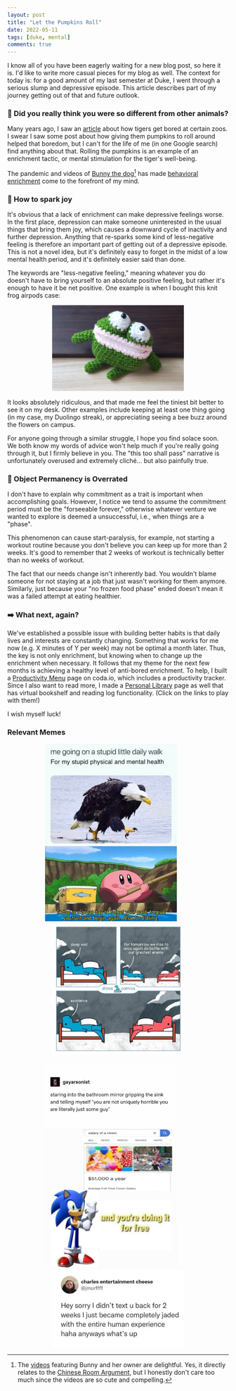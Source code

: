 ```yaml
---
layout: post
title: "Let the Pumpkins Roll"
date: 2022-05-11
tags: [duke, mental]
comments: true
---
```


I know all of you have been eagerly waiting for a new blog post, so here it is. I'd like to write more casual pieces for my blog as well. The context for today is: for a good amount of my last semester at Duke, I went through a serious slump and depressive episode. This article describes part of my journey getting out of that and future outlook. 

### 🐶 Did you really think you were so different from other animals? 

Many years ago, I saw an [article](https://www.sciencedirect.com/science/article/abs/pii/S1558787814000379) about how tigers get bored at certain zoos. I swear I saw some post about how giving them pumpkins to roll around helped that boredom, but I can't for the life of me (in one Google search) find anything about that. Rolling the pumpkins is an example of an enrichment tactic, or mental stimulation for the tiger's well-being. 

The pandemic and videos of [Bunny the dog](https://en.wikipedia.org/wiki/Bunny_(dog))[^1] has made [behavioral enrichment](https://en.wikipedia.org/wiki/Behavioral_enrichment) come to the forefront of my mind. 

### 🎇 How to spark joy 
 
It's obvious that a lack of enrichment can make depressive feelings worse. In the first place, depression can make someone uninterested in the usual things that bring them joy, which causes a downward cycle of inactivity and further depression. Anything that re-sparks some kind of less-negative feeling is therefore an important part of getting out of a depressive episode. This is not a novel idea, but it's definitely easy to forget in the midst of a low mental health period, and it's definitely easier said than done. 

The keywords are "less-negative feeling," meaning whatever you do doesn't have to bring yourself to an absolute positive feeling, but rather it's enough to have it be net positive. One example is when I bought this knit frog airpods case: 

<center> <img src="../images/images/frog-airpods-case.jpg"   alt="frog airpods case" width="300"> </center>

It looks absolutely ridiculous, and that made me feel the tiniest bit better to see it on my desk. Other examples include keeping at least one thing going (in my case, my Duolingo streak), or appreciating seeing a bee buzz around the flowers on campus. 

For anyone going through a similar struggle, I hope you find solace soon. We both know my words of advice won't help much if you're really going through it, but I firmly believe in you. The "this too shall pass" narrative is unfortunately overused and extremely cliché... but also painfully true. 

### 🎈 Object Permanency is Overrated 

I don't have to explain why commitment as a trait is important when accomplishing goals. However, I notice we tend to assume the commitment period must be the "forseeable forever," otherwise whatever venture we wanted to explore is deemed a unsuccessful, i.e., when things are a "phase". 

This phenomenon can cause start-paralysis, for example, not starting a workout routine because you don't believe you can keep up for more than 2 weeks. It's good to remember that 2 weeks of workout is technically better than no weeks of workout. 

The fact that our needs change isn't inherently bad. You wouldn't blame someone for not staying at a job that just wasn't working for them anymore. Similarly, just because your "no frozen food phase" ended doesn't mean it was a failed attempt at eating healthier. 

### ➡️ What next, again? 

We've established a possible issue with building better habits is that daily lives and interests are constantly changing. Something that works for me now (e.g. X minutes of Y per week) may not be optimal a month later. Thus, the key is not only enrichment, but knowing when to change up the enrichment when necessary. It follows that my theme for the next few months is achieving a healthy level of anti-bored enrichment. To help, I built a [Productivity Menu](https://coda.io/@christine-yang/productivity-menu) page on coda.io, which includes a productivity tracker. Since I also want to read more, I made a [Personal Library](https://coda.io/@christine-yang/personal-library) page as well that has virtual bookshelf and reading log functionality. (Click on the links to play with them!)

I wish myself luck! 

### Relevant Memes 

<p align="center"> 
 <img src="../images/images/memes/meme-stupid-walk.jpg"   alt="meme 1" width="300"> 
&nbsp; &nbsp; &nbsp; &nbsp;
 <img src="../images/images/memes/meme-kirby-fishing.jpg"   alt="meme 2" width="300"> 
&nbsp; &nbsp; &nbsp; &nbsp;
 <img src="../images/images/memes/meme-dinos-existence-battle.jpg"   alt="meme 3" width="300"> 
</p>

<p align="center"> 
 <img src="../images/images/memes/meme-uniquely-horrible-some-guy.jpg"   alt="meme 4" width="300"> 
&nbsp; &nbsp; &nbsp; &nbsp;
 <img src="../images/images/memes/meme-sonic-clown-salary.jpg"   alt="meme 5" width="300"> 
&nbsp; &nbsp; &nbsp; &nbsp;
 <img src="../images/images/memes/meme-jaded-human-experience.jpg"   alt="meme 6" width="300"> 
</p>

[^1]: The [videos](https://www.instagram.com/whataboutbunny/) featuring Bunny and her owner are delightful. Yes, it directly relates to the [Chinese Room Argument](https://plato.stanford.edu/entries/chinese-room/), but I honestly don't care too much since the videos are so cute and compelling. 
